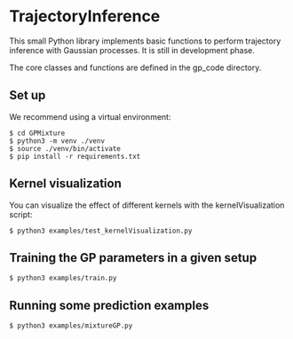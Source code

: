 # TrajectoryInference

This small Python library implements basic functions to perform trajectory inference with Gaussian processes. It is still in development phase.

The core classes and functions are defined in the gp_code directory.

## Set up

We recommend using a virtual environment:


```
$ cd GPMixture
$ python3 -m venv ./venv
$ source ./venv/bin/activate
$ pip install -r requirements.txt
```

## Kernel visualization

You can visualize the effect of different kernels with the kernelVisualization script:

```
$ python3 examples/test_kernelVisualization.py
```

## Training the GP parameters in a given setup

```
$ python3 examples/train.py
```

## Running some prediction examples

```
$ python3 examples/mixtureGP.py
```
